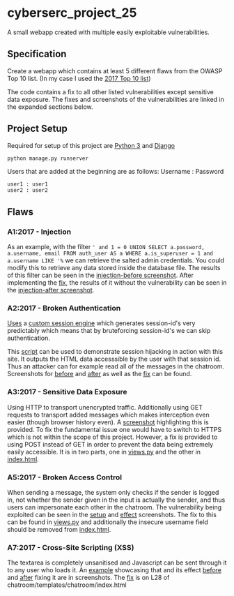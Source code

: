 # cyberserc_project_25
A small webapp created with multiple easily exploitable vulnerabilities.

## Specification
Create a webapp which contains at least 5 different flaws from the OWASP Top 10 list. (In my case I used the [2017 Top 10 list](https://raw.githubusercontent.com/OWASP/Top10/master/2017/OWASP%20Top%2010-2017%20(en).pdf))

The code contains a fix to all other listed vulnerabilities except sensitive data exposure. The fixes and screenshots of the vulnerabilities are linked in the expanded sections below.

## Project Setup
Required for setup of this project are [Python 3](https://www.python.org/downloads/) and [Django](https://pypi.org/project/Django/)

```python
python manage.py runserver
```

Users that are added at the beginning are as follows:
Username : Password
```
user1 : user1
user2 : user2
```

## Flaws
### A1:2017 - Injection

As an example, with the filter ```' and 1 = 0 UNION SELECT a.password, a.username, email FROM auth_user AS a WHERE a.is_superuser = 1 and a.username LIKE '%``` we can retrieve the salted admin credentials. You could modify this to retrieve any data stored inside the database file. The results of this filter can be seen in the 
[injection-before screenshot](https://github.com/Kivi-Vuorilehto/cyberserc_project_25/blob/main/screenshots/injection-before.png). 
After implementing the [fix](https://github.com/Kivi-Vuorilehto/cyberserc_project_25/blob/4b0c7becc3cf44c299af844c57e89045d91e4bc8/chatroom/views.py#L24), the results of it without the vulnerability can be seen in the 
[injection-after screenshot](https://github.com/Kivi-Vuorilehto/cyberserc_project_25/blob/main/screenshots/injection-after.png).

### A2:2017 - Broken Authentication
[Uses](https://github.com/Kivi-Vuorilehto/cyberserc_project_25/blob/4b0c7becc3cf44c299af844c57e89045d91e4bc8/baseproject/settings.py#L77) a 
[custom session engine](https://github.com/Kivi-Vuorilehto/cyberserc_project_25/blob/main/baseproject/simplesession.py)
which generates session-id's very predictably which means that by bruteforcing session-id's we can skip authentication.

This [script](https://github.com/Kivi-Vuorilehto/cyberserc_project_25/blob/main/session_hijack/sessionhijack.py) can be used to demonstrate session hijacking in action with this site. It outputs the HTML data accesssible by the user with that session id. Thus an attacker can for example read all of the messages in the chatroom. Screenshots for 
[before](https://github.com/Kivi-Vuorilehto/cyberserc_project_25/blob/main/screenshots/sessionhijacking-before.png) and 
[after](https://github.com/Kivi-Vuorilehto/cyberserc_project_25/blob/main/screenshots/sessionhijacking-after.png) as well as the 
[fix](https://github.com/Kivi-Vuorilehto/cyberserc_project_25/blob/4b0c7becc3cf44c299af844c57e89045d91e4bc8/baseproject/settings.py#L76) can be found.


### A3:2017 - Sensitive Data Exposure
Using HTTP to transport unencrypted traffic. Additionally using GET requests to transport added messages which makes interception even easier (though browser history even).
A [screenshot](https://github.com/Kivi-Vuorilehto/cyberserc_project_25/blob/main/screenshots/insecure_data_transmission.png) highlighting this is provided.
To fix the fundamental issue one would have to switch to HTTPS which is not within the scope of this project. However, a fix is provided to using POST instead of GET in order to prevent the data being extremely easily accessible. It is in two parts, one in [views.py](https://github.com/Kivi-Vuorilehto/cyberserc_project_25/blob/4b0c7becc3cf44c299af844c57e89045d91e4bc8/chatroom/views.py#L63) and the other in 
[index.html](https://github.com/Kivi-Vuorilehto/cyberserc_project_25/blob/4b0c7becc3cf44c299af844c57e89045d91e4bc8/chatroom/templates/chatroom/index.html#L42).


### A5:2017 - Broken Access Control
When sending a message, the system only checks if the sender is logged in, not whether the sender given in the input is actually the sender, and thus users can impersonate each other in the chatroom. The vulnerability being exploited can be seen in the [setup](https://github.com/Kivi-Vuorilehto/cyberserc_project_25/blob/main/screenshots/broken-access_control-before-exploit.png) and [effect](https://github.com/Kivi-Vuorilehto/cyberserc_project_25/blob/main/screenshots/broken-access-control-before-effect.png) screenshots.
The fix to this can be found in [views.py](https://github.com/Kivi-Vuorilehto/cyberserc_project_25/blob/4b0c7becc3cf44c299af844c57e89045d91e4bc8/chatroom/views.py#L65) and additionally the insecure username field should be removed from [index.html](https://github.com/Kivi-Vuorilehto/cyberserc_project_25/blob/4b0c7becc3cf44c299af844c57e89045d91e4bc8/chatroom/templates/chatroom/index.html#L44).


### A7:2017 - Cross-Site Scripting (XSS)
The textarea is completely unsanitised and Javascript can be sent through it to any user who loads it. An [example](https://github.com/Kivi-Vuorilehto/cyberserc_project_25/blob/main/screenshots/xss-before-exploit.png) showcasing that and its effect 
[before](https://github.com/Kivi-Vuorilehto/cyberserc_project_25/blob/main/screenshots/xss-before-effect.png) and 
[after](https://github.com/Kivi-Vuorilehto/cyberserc_project_25/blob/main/screenshots/xss-after.png) fixing it are in screenshots.
The [fix](https://github.com/Kivi-Vuorilehto/cyberserc_project_25/blob/4b0c7becc3cf44c299af844c57e89045d91e4bc8/chatroom/templates/chatroom/index.html#L28) is on L28 of chatroom/templates/chatroom/index.html
